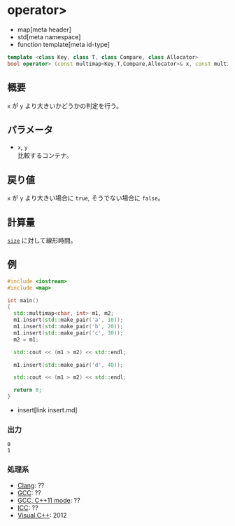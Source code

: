 # operator>
* map[meta header]
* std[meta namespace]
* function template[meta id-type]

```cpp
template <class Key, class T, class Compare, class Allocator>
bool operator> (const multimap<Key,T,Compare,Allocator>& x, const multimap<Key,T,Compare,Allocator>& y);
```

## 概要
`x` が `y` より大きいかどうかの判定を行う。


## パラメータ
- `x`, `y`<br/>
比較するコンテナ。


## 戻り値
`x` が `y` より大きい場合に `true`, そうでない場合に `false`。


## 計算量
[`size`](/reference/map/multimap/size.md) に対して線形時間。


## 例
```cpp example
#include <iostream>
#include <map>

int main()
{
  std::multimap<char, int> m1, m2;
  m1.insert(std::make_pair('a', 10));
  m1.insert(std::make_pair('b', 20));
  m1.insert(std::make_pair('c', 30));
  m2 = m1;

  std::cout << (m1 > m2) << std::endl;

  m1.insert(std::make_pair('d', 40));

  std::cout << (m1 > m2) << std::endl;

  return 0;
}
```
* insert[link insert.md]

### 出力
```
0
1
```


### 処理系
- [Clang](/implementation.md#clang): ??
- [GCC](/implementation.md#gcc): ??
- [GCC, C++11 mode](/implementation.md#gcc): ??
- [ICC](/implementation.md#icc): ??
- [Visual C++](/implementation.md#visual_cpp): 2012


